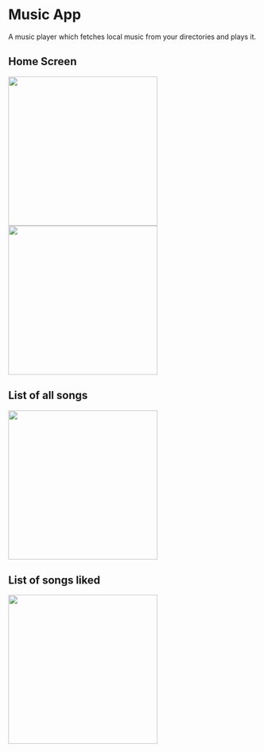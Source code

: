 # Music App

A music player which fetches local music from your directories and plays it.

## Home Screen 

<img src="https://user-images.githubusercontent.com/109944269/224511486-600dcb8d-303b-440a-9a78-a8af3470d6b1.png" width="300"> <img src="https://user-images.githubusercontent.com/109944269/224511521-6a9f300d-506d-4af8-9062-aed0f8f855f9.png" width="300">


## List of all songs

<img src="https://user-images.githubusercontent.com/109944269/224511514-2c570f5a-5542-4a1b-a9b7-ac9b32448a32.png" width="300">

## List of songs liked

<img src="https://user-images.githubusercontent.com/109944269/224511563-0071c84d-0a80-44d6-a22d-48c6127eb016.png" width="300">
